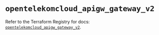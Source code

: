 # `opentelekomcloud_apigw_gateway_v2`

Refer to the Terraform Registry for docs: [`opentelekomcloud_apigw_gateway_v2`](https://registry.terraform.io/providers/opentelekomcloud/opentelekomcloud/1.36.34/docs/resources/apigw_gateway_v2).
